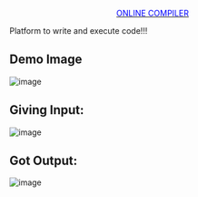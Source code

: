 <p align="center"><u><span style="color:blue;">ONLINE COMPILER</span></u></p>

Platform to write and execute code!!! 


## Demo Image
![image](https://github.com/user-attachments/assets/cdea01ba-1af1-41ca-b5a7-97f6f1d8e1d9)



## Giving Input:
![image](https://github.com/user-attachments/assets/0dc65ba5-00fe-46dc-b023-d6539a240c00)



## Got Output:
![image](https://github.com/user-attachments/assets/d53ff2ba-3f3c-422c-a3cc-3e7dbd5b97ed)












